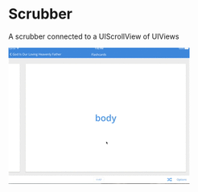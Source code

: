 # Scrubber
A scrubber connected to a UIScrollView of UIViews

![Alt text](https://raw.githubusercontent.com/joeynelson42/scrubber/master/ScrubberDemo/ezgif.com-crop.gif "Scrubber GIF")
